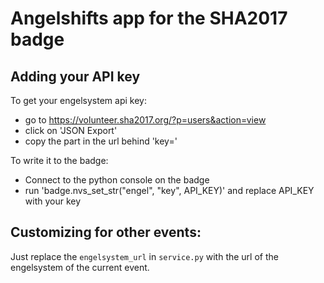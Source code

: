 # Angelshifts app for the SHA2017 badge

## Adding your API key
To get your engelsystem api key:
* go to https://volunteer.sha2017.org/?p=users&action=view
* click on 'JSON Export'
* copy the part in the url behind 'key='

To write it to the badge:
* Connect to the python console on the badge 
* run 'badge.nvs_set_str("engel", "key", API_KEY)' and replace API_KEY with your key

## Customizing for other events:
Just replace the `engelsystem_url` in `service.py` with the url of the engelsystem of the current event.
